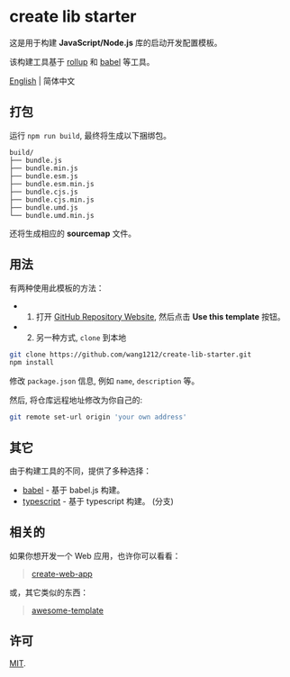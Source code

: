 # create lib starter

这是用于构建 **JavaScript/Node.js** 库的启动开发配置模板。

该构建工具基于 [rollup](http://rollupjs.org/) 和 [babel](https://babeljs.io/) 等工具。

[English](./README.md) | 简体中文

## 打包

运行 `npm run build`, 最终将生成以下捆绑包。

    build/
    ├── bundle.js
    ├── bundle.min.js
    ├── bundle.esm.js
    ├── bundle.esm.min.js
    ├── bundle.cjs.js
    ├── bundle.cjs.min.js
    ├── bundle.umd.js
    └── bundle.umd.min.js

还将生成相应的 **sourcemap** 文件。

## 用法

有两种使用此模板的方法：

- 1. 打开 [GitHub Repository Website](https://github.com/wang1212/create-lib-starter), 然后点击 **Use this template** 按钮。

- 2. 另一种方式, `clone` 到本地

```bash
git clone https://github.com/wang1212/create-lib-starter.git
npm install
```

修改 `package.json` 信息, 例如 `name`, `description` 等。

然后, 将仓库远程地址修改为你自己的:

```bash
git remote set-url origin 'your own address'
```

## 其它

由于构建工具的不同，提供了多种选择：

- [babel](https://github.com/wang1212/create-lib-starter/) - 基于 babel.js 构建。
- [typescript](https://github.com/wang1212/create-lib-starter/tree/typescript) - 基于 typescript 构建。 (分支)

## 相关的

如果你想开发一个 Web 应用，也许你可以看看：

> [create-web-app](https://github.com/wang1212/create-web-app)

或，其它类似的东西：

> [awesome-template](https://github.com/wang1212/awesome-template)

## 许可

[MIT](./LICENSE).
